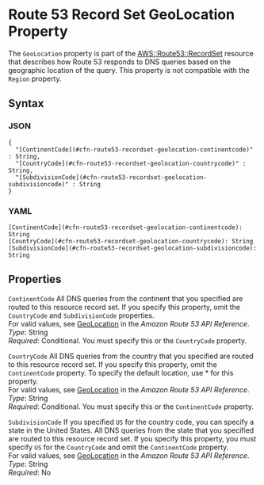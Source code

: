 # Route 53 Record Set GeoLocation Property<a name="aws-properties-route53-recordset-geolocation"></a>

The `GeoLocation` property is part of the [AWS::Route53::RecordSet](aws-properties-route53-recordset.md) resource that describes how Route 53 responds to DNS queries based on the geographic location of the query\. This property is not compatible with the `Region` property\.

## Syntax<a name="w13ab1c21c10d201c22c21b5"></a>

### JSON<a name="aws-properties-route53-recordset-geolocation-syntax.json"></a>

```
{
  "[ContinentCode](#cfn-route53-recordset-geolocation-continentcode)" : String,
  "[CountryCode](#cfn-route53-recordset-geolocation-countrycode)" : String,
  "[SubdivisionCode](#cfn-route53-recordset-geolocation-subdivisioncode)" : String
}
```

### YAML<a name="aws-properties-route53-recordset-geolocation-syntax.yaml"></a>

```
[ContinentCode](#cfn-route53-recordset-geolocation-continentcode): String
[CountryCode](#cfn-route53-recordset-geolocation-countrycode): String
[SubdivisionCode](#cfn-route53-recordset-geolocation-subdivisioncode): String
```

## Properties<a name="w13ab1c21c10d201c22c21b7"></a>

`ContinentCode`  <a name="cfn-route53-recordset-geolocation-continentcode"></a>
All DNS queries from the continent that you specified are routed to this resource record set\. If you specify this property, omit the `CountryCode` and `SubdivisionCode` properties\.  
For valid values, see [GeoLocation](https://docs.aws.amazon.com/Route53/latest/APIReference/API_GeoLocation.html) in the *Amazon Route 53 API Reference*\.  
*Type*: String  
*Required*: Conditional\. You must specify this or the `CountryCode` property\.

`CountryCode`  <a name="cfn-route53-recordset-geolocation-countrycode"></a>
All DNS queries from the country that you specified are routed to this resource record set\. If you specify this property, omit the `ContinentCode` property\. To specify the default location, use \* for this property\.  
For valid values, see [GeoLocation](https://docs.aws.amazon.com/Route53/latest/APIReference/API_GeoLocation.html) in the *Amazon Route 53 API Reference*\.  
*Type*: String  
*Required*: Conditional\. You must specify this or the `ContinentCode` property\.

`SubdivisionCode`  <a name="cfn-route53-recordset-geolocation-subdivisioncode"></a>
If you specified `US` for the country code, you can specify a state in the United States\. All DNS queries from the state that you specified are routed to this resource record set\. If you specify this property, you must specify `US` for the `CountryCode` and omit the `ContinentCode` property\.  
For valid values, see [GeoLocation](https://docs.aws.amazon.com/Route53/latest/APIReference/API_GeoLocation.html) in the *Amazon Route 53 API Reference*\.  
*Type*: String  
*Required*: No